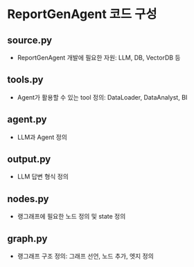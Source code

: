 # ReportGenAgent 코드 구성

## source.py
- ReportGenAgent 개발에 필요한 자원: LLM, DB, VectorDB 등

## tools.py
- Agent가 활용할 수 있는 tool 정의: DataLoader, DataAnalyst, BI

## agent.py
- LLM과 Agent 정의

## output.py
- LLM 답변 형식 정의

## nodes.py
- 랭그래프에 필요한 노드 정의 및 state 정의

## graph.py
- 랭그래프 구조 정의: 그래프 선언, 노드 추가, 엣지 정의 